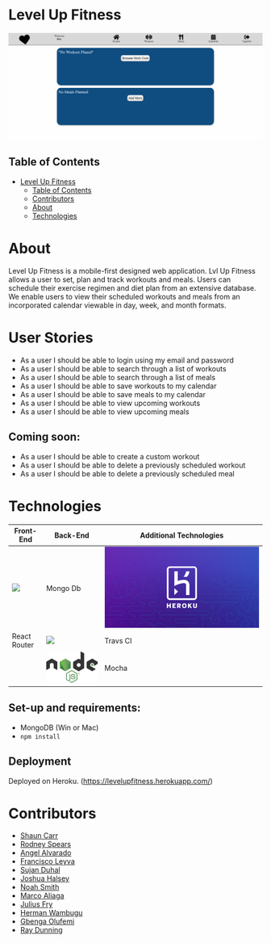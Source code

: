 # Level Up Fitness 
![](UI%20Pictures/lvlupfitness.gif)


## Table of Contents
- [Level Up Fitness](#level-up-fitness)
  - [Table of Contents](#table-of-contents)
  - [Contributors](#contributors)
  - [About](#about)
  - [Technologies](#technologies)
  

# About 
Level Up Fitness is a mobile-first designed web application. Lvl Up Fitness allows a user to set, plan and track workouts and meals. Users can schedule their exercise regimen and diet plan from an extensive database. We enable users to view their scheduled workouts and meals from an incorporated calendar viewable in day, week, and month formats. 

# User Stories
- As a user I should be able to login using my email and password
- As a user I should be able to search through a list of workouts
- As a user I should be able to search through a list of meals
- As a user I should be able to save workouts to my calendar
- As a user I should be able to save meals to my calendar
- As a user I should be able to view upcoming workouts
- As a user I should be able to view upcoming meals

## Coming soon:
- As a user I should be able to create a custom workout
- As a user I should be able to delete a previously scheduled workout
- As a user I should be able to delete a previously scheduled meal

# Technologies
| Front-End  | Back-End |  Additional Technologies  |
| ------------- | ------------- | -------------     |
| ![](https://camo.githubusercontent.com/70f922cbc41ea69b62cd08549e13684e34382c97/68747470733a2f2f75706c6f61642e77696b696d656469612e6f72672f77696b6970656469612f636f6d6d6f6e732f7468756d622f612f61372f52656163742d69636f6e2e7376672f3132383070782d52656163742d69636f6e2e7376672e706e67)         | Mongo Db      | ![](UI%20Pictures/Heroku%20pic.png)            |
| React Router  | ![](https://camo.githubusercontent.com/e34da2e8843d492d1b021fb733a9825912e1cb65/68747470733a2f2f627574746572636d732e636f6d2f7374617469632f696d616765732f746563685f62616e6e6572732f457870726573734a532e706e67)      | Travs CI          |
|               | ![](UI%20Pictures/node%20js%20pic.png)       | Mocha             |

## Set-up and requirements:
- MongoDB (Win or Mac)
- `npm install`

## Deployment
Deployed on Heroku. (https://levelupfitness.herokuapp.com/)

# Contributors
* [Shaun Carr](https://github.com/shauncarr22)
* [Rodney Spears](https://github.com/rspears03)
* [Angel Alvarado](https://github.com/64ozSlurpee)
* [Francisco Leyva](https://github.com/fleyva251)
* [Sujan Duhal](https://github.com/morning0wl)
* [Joshua Halsey](https://github.com/halseyjt)
* [Noah Smith](https://github.com/fortycreeek24)
* [Marco Aliaga](https://github.com/kharne8)
* [Julius Fry](https://github.com/Fryguy24)
* [Herman Wambugu](https://github.com/Highspeedhkw)
* [Gbenga Olufemi](https://github.com/phemmy123)
* [Ray Dunning](https://github.com/RayDunningII)
